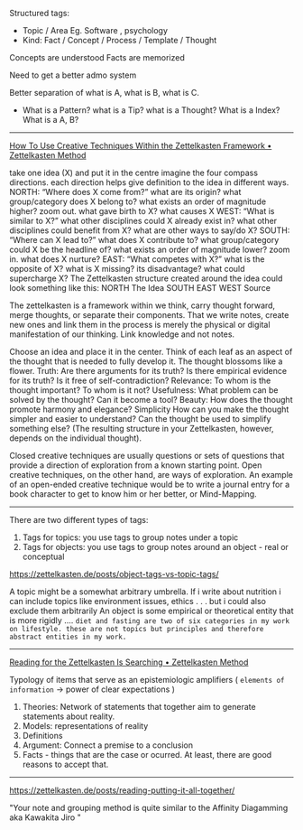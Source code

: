 Structured tags:

* Topic / Area
    Eg. Software , psychology
* Kind:
    Fact / Concept / Process /  Template / Thought

Concepts are understood
Facts are memorized

Need to get a better admo system

Better separation of what is A, what is B, what is C.

* What is a Pattern? what is a Tip? what is a Thought? What is a Index? What is a A, B?

___


[How To Use Creative Techniques Within the Zettelkasten Framework • Zettelkasten Method](https://zettelkasten.de/posts/creative-technique-within-zettelkasten-framework/)

take one idea (X) and put it in the centre
imagine the four compass directions. each direction helps give definition to the idea in different ways.
NORTH: “Where does X come from?” what are its origin? what group/category does X belong to? what exists an order of magnitude higher? zoom out. what gave birth to X? what causes X
WEST: “What is similar to X?” what other disciplines could X already exist in? what other disciplines could benefit from X? what are other ways to say/do X?
SOUTH: “Where can X lead to?” what does X contribute to? what group/category could X be the headline of? what exists an order of magnitude lower? zoom in. what does X nurture?
EAST: “What competes with X?” what is the opposite of X? what is X missing? its disadvantage? what could supercharge X?
The Zettelkasten structure created around the idea could look something like this:
NORTH
The Idea
SOUTH
EAST
WEST
Source

The zettelkasten is a framework within we think, carry thought forward, merge thoughts, or separate their components. That we write notes, create new ones and link them in the process is merely the physical or digital manifestation of our thinking. Link knowledge and not notes.

Choose an idea and place it in the center.
Think of each leaf as an aspect of the thought that is needed to fully develop it. The thought blossoms like a flower.
Truth: Are there arguments for its truth? Is there empirical evidence for its truth? Is it free of self-contradiction?
Relevance: To whom is the thought important? To whom is it not?
Usefulness: What problem can be solved by the thought? Can it become a tool?
Beauty: How does the thought promote harmony and elegance?
    Simplicity How can you make the thought simpler and easier to understand? Can the thought be used to simplify something else?
(The resulting structure in your Zettelkasten, however, depends on the individual thought).

Closed creative techniques are usually questions or sets of questions that provide a direction of exploration from a known starting point.
Open creative techniques, on the other hand, are ways of exploration. An example of an open-ended creative technique would be to write a journal entry for a book character to get to know him or her better, or Mind-Mapping.

___
There are two different types of tags:

 1. Tags for topics: you use tags to group notes under a topic
 2. Tags for objects: you use tags to group notes around an object - real or conceptual

<https://zettelkasten.de/posts/object-tags-vs-topic-tags/>

A topic might be a somewhat arbitrary umbrella. If i write about nutrition i can include topics like environment issues, ethics . . . but i could also exclude them arbitrarily
An object is some empirical or theoretical entity that is more rigidly ....
`diet and fasting are two of six categories in my work on lifestyle. these are not topics but principles and therefore abstract entities in my work.`

___


[Reading for the Zettelkasten Is Searching • Zettelkasten Method](https://zettelkasten.de/posts/reading-is-searching/)

Typology of items that serve as an epistemiologic amplifiers ( `elements of information` -> power of clear expectations )

1. Theories: Network of statements that together aim to generate statements about  reality.
2. Models: representations of reality
3. Definitions
4. Argument: Connect a premise to a conclusion
5. Facts - things that are the case or ocurred. At least, there are good reasons to accept that.

___

<https://zettelkasten.de/posts/reading-putting-it-all-together/>

"Your note and grouping method is quite similar to the Affinity Diagamming aka Kawakita Jiro "

